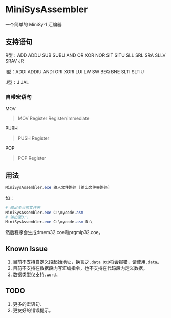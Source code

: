 # MiniSysAssembler
一个简单的 MiniSy-1 汇编器

## 支持语句

R型：ADD ADDU SUB SUBU AND OR XOR NOR SIT SITU SLL SRL SRA SLLV SRAV JR

I型：ADDI ADDIU ANDI ORI XORI LUI LW SW BEQ BNE SLTI SLTIU

J型：J JAL

### 自带宏语句

MOV

> MOV Register Register/Immediate

PUSH

> PUSH Register

POP

> POP Register

## 用法

```powershell
MiniSysAssembler.exe 输入文件路径 [输出文件夹路径]
```
如：
```powershell
# 输出至当前文件夹
MiniSysAssembler.exe C:\mycode.asm
# 输出至D:\
MiniSysAssembler.exe C:\mycode.asm D:\
```
然后程序会生成dmem32.coe和prgmip32.coe。

## Known Issue

1. 目前不支持自定义段起始地址，换言之`.data 0x0`将会报错，请使用`.data`。
2. 目前不支持在数据段内写汇编指令，也不支持在代码段内定义数据。
3. 数据类型仅支持`.word`。

## TODO

1. 更多的宏语句.
2. 更友好的错误提示。

